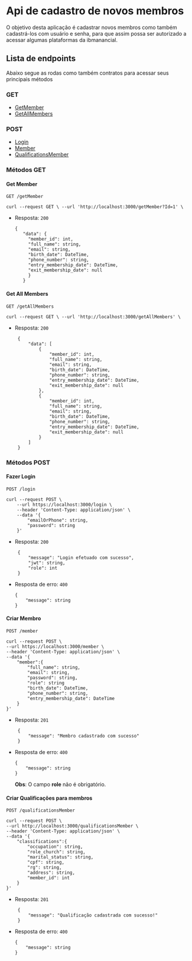 # Api de cadastro de novos membros
O objetivo desta aplicação é cadastrar novos membros como também cadastrá-los com usuário e senha, para que assim possa ser autorizado a acessar algumas plataformas da ibmanancial.

## Lista de endpoints
Abaixo segue as rodas como também contratos para acessar seus principais métodos

### GET
* [GetMember](#get-member)
* [GetAllMembers](#get-all-members)

### POST
* [Login](#fazer-login)
* [Member](#criar-membro)
* [QualificationsMember](#criar-qualificações-para-membros)

### Métodos GET

#### Get Member
`GET /getMember`

    curl --request GET \ --url 'http://localhost:3000/getMember?Id=1' \

 * Resposta: `200`

   ```
   {
      "data": {
      	"member_id": int,
      	"full_name": string,
      	"email": string,
      	"birth_date": DateTime,
      	"phone_number": string,
      	"entry_membership_date": DateTime,
      	"exit_membership_date": null
        }
      }
    ```

#### Get All Members
`GET /getAllMembers`

    curl --request GET \ --url 'http://localhost:3000/getAllMembers' \

 * Resposta: `200`

   ```
    {
        "data": [
            {
                "member_id": int,
                "full_name": string,
                "email": string,
                "birth_date": DateTime,
                "phone_number": string,
                "entry_membership_date": DateTime,
                "exit_membership_date": null
            },
            {
                "member_id": int,
                "full_name": string,
                "email": string,
                "birth_date": DateTime,
                "phone_number": string,
                "entry_membership_date": DateTime,
                "exit_membership_date": null
            }
        ]
    }
    ```

### Métodos POST

#### Fazer Login
`POST /login`

    curl --request POST \
        --url https://localhost:3000/login \
        --header 'Content-Type: application/json' \
        --data '{
            "emailOrPhone": string,
            "password": string
        }'

 * Resposta: `200`

   ```
    {
        "message": "Login efetuado com sucesso",
        "jwt": string,
        "role": int
    }
    ```
 * Resposta de erro: `400`

    ```
    {
	    "message": string
    }
    ```

#### Criar Membro
`POST /member`

    curl --request POST \
    --url https://localhost:3000/member \
    --header 'Content-Type: application/json' \
    --data '{
        "member":{
            "full_name": string,
            "email": string,
            "password": string,
            "role": string
            "birth_date": DateTime,
            "phone_number": string,
            "entry_membership_date": DateTime
        }
    }'

 * Resposta: `201`

   ```
    {
	    "message": "Membro cadastrado com sucesso"
    }
    ```
 * Resposta de erro: `400`

    ```
    {
	    "message": string
    }
    ```
    **Obs**: O campo **role** não é obrigatório.

#### Criar Qualificações para membros
`POST /qualificationsMember`

    curl --request POST \
    --url http://localhost:3000/qualificationsMember \
    --header 'Content-Type: application/json' \
    --data '{
        "classifications":{
            "occupation": string,
            "role_church": string,
            "marital_status": string,
            "cpf": string,
            "rg": string,
            "address": string,
            "member_id": int
        }
    }'

 * Resposta: `201`

   ```
    {
	    "message": "Qualificação cadastrada com sucesso!"
    }
    ```
 * Resposta de erro: `400`

    ```
    {
	    "message": string
    }
    ```

